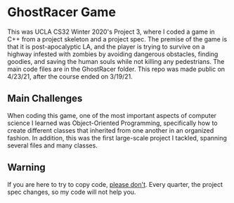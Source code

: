 # GhostRacer Game
This was UCLA CS32 Winter 2020's Project 3, where I coded a game in C++ from a project skeleton and a project spec. The premise of the game is that it is post-apocalyptic LA, and the player is trying to survive on a highway infested with zombies by avoiding dangerous obstacles, finding goodies, and saving the human souls while not killing any pedestrians. The main code files are in the GhostRacer folder. This repo was made public on 4/23/21, after the course ended on 3/19/21. 

## Main Challenges
When coding this game, one of the most important aspects of computer science I learned was Object-Oriented Programming, specifically how to create different classes that inherited from one another in an organized fashion. In addition, this was the first large-scale project I tackled, spanning several files and many classes.

## Warning
If you are here to try to copy code, [please don't](https://web.cs.ucla.edu/classes/winter21/cs32/integrity.html). Every quarter, the project spec changes, so my code will not help you.
